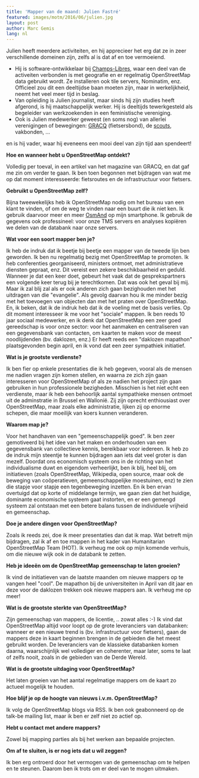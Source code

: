 ```yaml
---
title: 'Mapper van de maand: Julien Fastré'
featured: images/motm/2016/06/julien.jpg
layout: post
author: Marc Gemis
lang: nl
---
```


Julien heeft meerdere activiteiten, en hij apprecieer het erg dat ze in zeer verschillende domeinen zijn, zelfs al is dat af en toe vermoeiend.
* Hij is software-ontwikkelaar bij [Champs-Libres](http://www.champs-libres.coop/), waar een deel van de activeiten verbonden is met geografie en er regelmatig OpenStreetMap data gebruikt wordt. Ze installeren ook tile servers, Nominatim, enz. Officieel zou dit een deeltijdse baan moeten zijn, maar in werkelijkheid, neemt het veel meer tijd in beslag.
* Van opleiding is Julien journalist, maar sinds hij zijn studies heeft afgerond, is hij maatschappelijk werker. Hij is deeltijds tewerkgesteld als begeleider van werkzoekenden in een feministische vereniging.
* Ook is Julien medewerker geweest (en soms nog) van allerlei verenigingen of bewegingen: [GRACQ](http://www.gracq.org/) (fietsersbond), de [scouts](http://lesscouts.be/), vakbonden, ... 

en is hij vader, waar hij eveneens een mooi deel van zijn tijd aan spendeert!

**Hoe en wanneer hebt u OpenStreetMap ontdekt?**

Volledig per toeval, in een artikel van het magazine van GRACQ, en dat gaf me zin om verder te gaan. Ik ben toen begonnen met bijdragen van wat me op dat moment interesseerde: fietsroutes en de infrastructuur voor fietsers.

**Gebruikt u OpenStreetMap zelf?**

Bijna tweewekelijks heb ik OpenStreetMap nodig om het bureau van een klant te vinden, of om de weg te vinden naar een buurt die ik niet ken. Ik gebruik daarvoor meer en meer [OsmAnd](http://osmand.net/) op mijn smartphone.
Ik gebruik de gegevens ook professineel: voor onze TMS servers en analyses kopiëren we delen van de databank naar onze servers.

**Wat voor een soort mapper ben je?**

Ik heb de indruk dat ik beetje bij beetje een mapper van de tweede lijn ben geworden. Ik ben nu regelmatig bezig met OpenStreetMap te promoten. Ik heb conferenties georganiseerd, ministers ontmoet, met administratieve diensten gepraat, enz. Dit vereist een zekere beschikbaarheid en geduld. Wanneer je dat een keer doet, gebeurt het vaak dat de gesprekspartners een volgende keer terug bij je terechtkomen. Dat was ook het geval bij mij. Maar ik zal blij zal als er ook anderen zich gaan bezighouden met het uitdragen van die "evangelie". Als gevolg daarvan hou ik me minder bezig met het toevoegen van objecten dan met het praten over OpenStreetMap. En, ik beken, dat ik de indruk heb dat ik de voeling met de basis verlies.
Op dit moment interesseer ik me voor het "sociale" mappen. Ik ben reeds 10 jaar sociaal medewerker, en ik denk dat OpenStreetMap een zeer goed gereedschap is voor onze sector: voor het aanmaken en centraliseren van een gegevensbank van contacten, om kaarten te maken voor de meest noodlijdenden (bv. daklozen, enz.)
Er heeft reeds een "daklozen mapathon" plaatsgevonden begin april, en ik vond dat een zeer sympathiek initiatief.

**Wat is je grootste verdienste?**

Ik ben fier op enkele presentaties die ik heb gegeven, vooral als de mensen me nadien vragen zijn komen stellen, en waarna ze zich zijn gaan interesseren voor OpenStreetMap of als ze nadien het project zijn gaan gebruiken in hun professionele bezigheden.
Misschien is het niet echt een verdienste, maar ik heb een behoorlijk aantal sympathieke mensen ontmoet uit de adminstratie in Brussel en Wallonië. Zij zijn oprecht enthiousiast over OpenStreetMap, maar zoals elke administratie, lijken zij op enorme schepen, die maar moeilijk van koers kunnen veranderen.

**Waarom map je?**

Voor het handhaven van een "gemeenschappelijk goed". Ik ben zeer gemotiveerd bij het idee van het maken en onderhouden van een gegevensbank van collectieve kennis, bereikbaar voor iedereen. Ik heb zo de indruk mijn steentje te kunnen bijdragen aan iets dat veel groter is dan mezelf.
Doordat ons economisch systeem ons in de richting van het individualisme duwt en eigendom verheerlijkt, ben ik blij, heel blij, om initiatieven (zoals OpenStreetMap, Wikipedia, open source, maar ook de beweging van coöperatieven, gemeenschappelijke moestuinen, enz) te zien die stapje voor stapje een tegenbeweging inzetten.
En ik ben ervan overtuigd dat op korte of middelange termijn, we gaan zien dat het huidige, dominante economische systeem gaat instorten, en er een gemengd systeem zal ontstaan met een betere balans tussen de individuele vrijheid en gemeenschap.

**Doe je andere dingen voor OpenStreetMap?**

Zoals ik reeds zei, doe ik meer presentaties dan dat ik map. Wat betreft mijn bijdragen, zal ik af en toe mappen in het kader van Humanitarian OpenStreetMap Team (HOT).
Ik verheug me ook op mijn komende verhuis, om die nieuwe wijk ook in de databank te zetten.

**Heb je ideeën om de OpenStreetMap gemeenschap te laten groeien?**

Ik vind de initiatieven van de laatste maanden om nieuwe mappers op te vangen heel "cool".
De mapathon bij de universiteiten in April van dit jaar en deze voor de daklozen trekken ook nieuwe mappers aan. Ik verheug me op meer! 

**Wat is de grootste sterkte van OpenStreetMap?**

Zijn gemeenschap van mappers, de licentie, .. zowat alles :-)
Ik vind dat OpenStreetMap altijd voor loopt op de grote leveranciers van databanken: wanneer er een nieuwe trend is (bv. infrastructuur voor fietsers), gaan de mappers deze in kaart beginnen brengen in de gebieden die het meest gebruikt worden. De leveranciers van de klassieke databanken komen daarna, waarschijnlijk wel vollediger en coherenter, maar later, soms te laat of zelfs nooit, zoals in de gebieden van de Derde Wereld.

**Wat is de grootste uitdaging voor OpenStreetMap?**

Het laten groeien van het aantal regelmatige mappers om de kaart zo actueel mogelijk te houden.

**Hoe blijf je op de hoogte van nieuws i.v.m. OpenStreetMap?**

Ik volg de OpenStreetMap blogs via RSS. Ik ben ook geabonneerd op de talk-be mailing list, maar ik ben er zelf niet zo actief op.

**Hebt u contact met andere mappers?**

Zowel bij mapping parties als bij het werken aan bepaalde projecten.

**Om af te sluiten, is er nog iets dat u wil zeggen?**

Ik ben erg ontroerd door het vermogen van de gemeenschap om te helpen en te steunen. Daarom ben ik trots om er deel van te mogen uitmaken.
